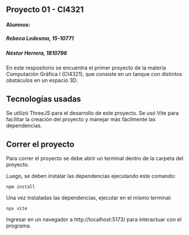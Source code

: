 ## Proyecto 01 - CI4321

#### Alumnos:
##### Rebeca Ledesma, 15-10771
##### Néstor Herrera, 1810796


En este respositorio se encuentra el primer proyecto de la materia Computación Gráfica I (CI4321), que consiste en un tanque con distintos obstáculos en un espacio 3D.

## Tecnologías usadas
Se utilizó ThreeJS para el desarrollo de este proyecto. Se usó Vite para facilitar la creación del proyecto y manejar más fácilmente las dependencias.

## Correr el proyecto

Para correr el proyecto se debe abrir un terminal dentro de la carpeta del proyecto. 

Luego, se deben instalar las dependencias ejecutando este comando:

` npm install `

Una vez instaladas las dependencias, ejecutar en el mismo terminal:

`npx vite`

Ingresar en un navegador a http://localhost:5173/ para interactuar con el programa.